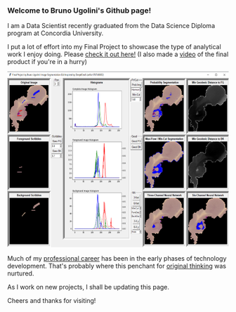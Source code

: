 ### Welcome to Bruno Ugolini's Github page!

I am a Data Scientist recently graduated from the Data Science Diploma program at Concordia University.

I put a lot of effort into my Final Project to showcase the type of analytical work I enjoy doing. Please [check it out here!](https://github.com/Bruno-cj/Final_Project) (I also made a [video](https://drive.google.com/file/d/16a48c6xCm47fHgQGPWE0EGm3IE5DC4qf/view?usp=sharing) of the final product if you're in a hurry)

[<p align="center"> <img src="https://github.com/Bruno-cj/Final_Project/blob/main/Images/Main_GUI.png" height="400" title="to my project page"> </p>](https://github.com/Bruno-cj/Final_Project)

Much of my [professional career](https://www.linkedin.com/in/brunougolini/) has been in the early phases of technology development. That's probably where this penchant for [original thinking](https://github.com/Bruno-cj/Original) was nurtured.

As I work on new projects, I shall be updating this page.

Cheers and thanks for visiting!

<!--
**Bruno-cj/Bruno-cj** is a ✨ _special_ ✨ repository because its `README.md` (this file) appears on your GitHub profile.

Here are some ideas to get you started:

- 🔭 I’m currently working on ...
- 🌱 I’m currently learning ...
- 👯 I’m looking to collaborate on ...
- 🤔 I’m looking for help with ...
- 💬 Ask me about ...
- 📫 How to reach me: ...
- 😄 Pronouns: ...
- ⚡ Fun fact: ...
-->
